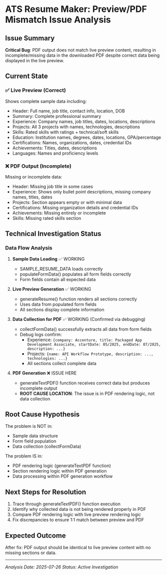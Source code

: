 # ATS Resume Maker: Preview/PDF Mismatch Issue Analysis

## Issue Summary
**Critical Bug**: PDF output does not match live preview content, resulting in incomplete/missing data in the downloaded PDF despite correct data being displayed in the live preview.

## Current State

### ✅ Live Preview (Correct)
Shows complete sample data including:
- Header: Full name, job title, contact info, location, DOB
- Summary: Complete professional summary
- Experience: Company names, job titles, dates, locations, descriptions
- Projects: All 3 projects with names, technologies, descriptions
- Skills: Rated skills with ratings + technical/soft skills
- Education: Institution names, degrees, dates, locations, GPA/percentage
- Certifications: Names, organizations, dates, credential IDs
- Achievements: Titles, dates, descriptions
- Languages: Names and proficiency levels

### ❌ PDF Output (Incomplete)
Missing or incomplete data:
- Header: Missing job title in some cases
- Experience: Shows only bullet point descriptions, missing company names, titles, dates
- Projects: Section appears empty or with minimal data
- Certifications: Missing organization details and credential IDs
- Achievements: Missing entirely or incomplete
- Skills: Missing rated skills section

## Technical Investigation Status

### Data Flow Analysis
1. **Sample Data Loading** ✅ WORKING
   - SAMPLE_RESUME_DATA loads correctly
   - populateFormData() populates all form fields correctly
   - Form fields contain all expected data

2. **Live Preview Generation** ✅ WORKING  
   - generateResume() function renders all sections correctly
   - Uses data from populated form fields
   - All sections display complete information

3. **Data Collection for PDF** ✅ WORKING (Confirmed via debugging)
   - collectFormData() successfully extracts all data from form fields
   - Debug logs confirm:
     - Experience: `{company: Accenture, title: Packaged App Development Associate, startDate: 05/2025, endDate: 07/2025, description: ...}`
     - Projects: `{name: API Workflow Prototype, description: ..., technologies: ...}`
     - All sections collect complete data

4. **PDF Generation** ❌ ISSUE HERE
   - generateTextPDF() function receives correct data but produces incomplete output
   - **ROOT CAUSE LOCATION**: The issue is in PDF rendering logic, not data collection

## Root Cause Hypothesis
The problem is NOT in:
- Sample data structure
- Form field population  
- Data collection (collectFormData)

The problem IS in:
- PDF rendering logic (generateTextPDF function)
- Section rendering logic within PDF generation
- Data processing within PDF generation workflow

## Next Steps for Resolution
1. Trace through generateTextPDF() function execution
2. Identify why collected data is not being rendered properly in PDF
3. Compare PDF rendering logic with live preview rendering logic
4. Fix discrepancies to ensure 1:1 match between preview and PDF

## Expected Outcome
After fix: PDF output should be identical to live preview content with no missing sections or data.

---
*Analysis Date: 2025-07-26*
*Status: Active Investigation*
